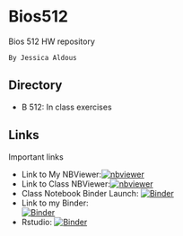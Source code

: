 # Bios512
Bios 512 HW repository

    By Jessica Aldous

## Directory
  - B 512: In class exercises

## Links
Important links
  - Link to My NBViewer:[![nbviewer](https://raw.githubusercontent.com/jupyter/design/master/logos/Badges/nbviewer_badge.svg)](https://nbviewer.jupyter.org/github/jcaldous/Bios512/tree/main/)
  - Link to Class NBViewer:[![nbviewer](https://raw.githubusercontent.com/jupyter/design/master/logos/Badges/nbviewer_badge.svg)](https://nbviewer.jupyter.org/github/chuckpr/BIOS512/tree/main/)
  - Class Notebook Binder Launch:
  [![Binder](https://mybinder.org/badge_logo.svg)](https://mybinder.org/v2/gh/chuckpr/BIOS512/main)
  - Link to my Binder:  
[![Binder](https://mybinder.org/badge_logo.svg)](https://mybinder.org/v2/gh/jcaldous/Bios512/main)
- Rstudio:
[![Binder](https://mybinder.org/badge_logo.svg)](http://mybinder.org/v2/gh//jcaldous/Bios512/main?urlpath=rstudio)
